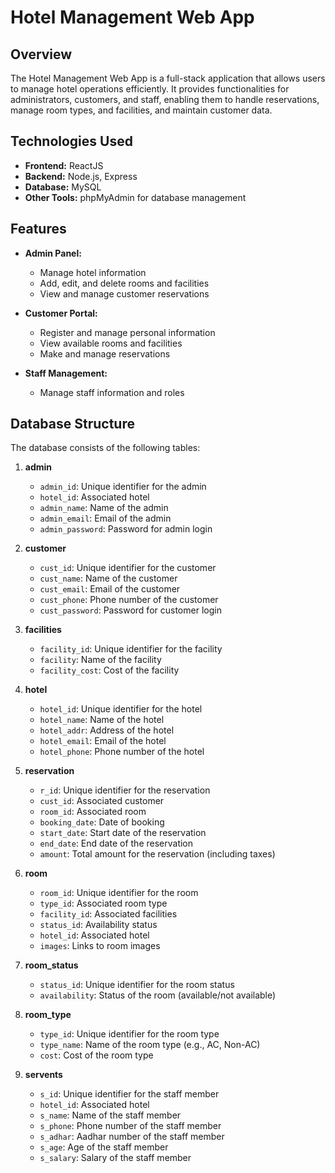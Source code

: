# Hotel Management Web App

## Overview

The Hotel Management Web App is a full-stack application that allows users to manage hotel operations efficiently. It provides functionalities for administrators, customers, and staff, enabling them to handle reservations, manage room types, and facilities, and maintain customer data.

## Technologies Used

- **Frontend:** ReactJS
- **Backend:** Node.js, Express
- **Database:** MySQL
- **Other Tools:** phpMyAdmin for database management

## Features

- **Admin Panel:** 
  - Manage hotel information
  - Add, edit, and delete rooms and facilities
  - View and manage customer reservations

- **Customer Portal:**
  - Register and manage personal information
  - View available rooms and facilities
  - Make and manage reservations

- **Staff Management:**
  - Manage staff information and roles

## Database Structure

The database consists of the following tables:

1. **admin**
   - `admin_id`: Unique identifier for the admin
   - `hotel_id`: Associated hotel
   - `admin_name`: Name of the admin
   - `admin_email`: Email of the admin
   - `admin_password`: Password for admin login

2. **customer**
   - `cust_id`: Unique identifier for the customer
   - `cust_name`: Name of the customer
   - `cust_email`: Email of the customer
   - `cust_phone`: Phone number of the customer
   - `cust_password`: Password for customer login

3. **facilities**
   - `facility_id`: Unique identifier for the facility
   - `facility`: Name of the facility
   - `facility_cost`: Cost of the facility

4. **hotel**
   - `hotel_id`: Unique identifier for the hotel
   - `hotel_name`: Name of the hotel
   - `hotel_addr`: Address of the hotel
   - `hotel_email`: Email of the hotel
   - `hotel_phone`: Phone number of the hotel

5. **reservation**
   - `r_id`: Unique identifier for the reservation
   - `cust_id`: Associated customer
   - `room_id`: Associated room
   - `booking_date`: Date of booking
   - `start_date`: Start date of the reservation
   - `end_date`: End date of the reservation
   - `amount`: Total amount for the reservation (including taxes)

6. **room**
   - `room_id`: Unique identifier for the room
   - `type_id`: Associated room type
   - `facility_id`: Associated facilities
   - `status_id`: Availability status
   - `hotel_id`: Associated hotel
   - `images`: Links to room images

7. **room_status**
   - `status_id`: Unique identifier for the room status
   - `availability`: Status of the room (available/not available)

8. **room_type**
   - `type_id`: Unique identifier for the room type
   - `type_name`: Name of the room type (e.g., AC, Non-AC)
   - `cost`: Cost of the room type

9. **servents**
   - `s_id`: Unique identifier for the staff member
   - `hotel_id`: Associated hotel
   - `s_name`: Name of the staff member
   - `s_phone`: Phone number of the staff member
   - `s_adhar`: Aadhar number of the staff member
   - `s_age`: Age of the staff member
   - `s_salary`: Salary of the staff member
